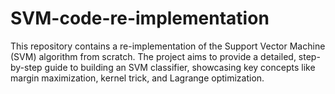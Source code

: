 # SVM-code-re-implementation
This repository contains a re-implementation of the Support Vector Machine (SVM) algorithm from scratch. The project aims to provide a detailed, step-by-step guide to building an SVM classifier, showcasing key concepts like margin maximization, kernel trick, and Lagrange optimization.
